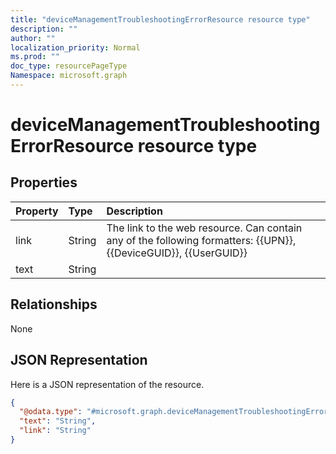 ```yaml
---
title: "deviceManagementTroubleshootingErrorResource resource type"
description: ""
author: ""
localization_priority: Normal
ms.prod: ""
doc_type: resourcePageType
Namespace: microsoft.graph
---
```



# deviceManagementTroubleshootingErrorResource resource type



## Properties
|Property|Type|Description|
|:---|:---|:---|
|link|String|The link to the web resource. Can contain any of the following formatters: {{UPN}}, {{DeviceGUID}}, {{UserGUID}}|
|text|String||

## Relationships
None

## JSON Representation
Here is a JSON representation of the resource.
<!-- {
  "blockType": "resource",
  "@odata.type": "microsoft.graph.deviceManagementTroubleshootingErrorResource"
}
-->
``` json
{
  "@odata.type": "#microsoft.graph.deviceManagementTroubleshootingErrorResource",
  "text": "String",
  "link": "String"
}
```

